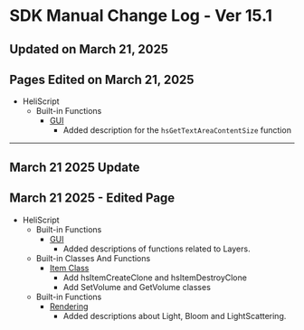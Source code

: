 # SDK Manual Change Log - Ver 15.1

## Updated on March 21, 2025

## Pages Edited on March 21, 2025

- HeliScript
    - Built-in Functions
        - [GUI](https://vrhikky.github.io/VketCloudSDK_Documents/15.1/hs/hs_system_function_gui.html)
            - Added description for the `hsGetTextAreaContentSize` function

---

## March 21 2025 Update

## March 21 2025 - Edited Page

- HeliScript
    - Built-in Functions
        - [GUI](https://vrhikky.github.io/VketCloudSDK_Documents/14.5/en/hs/hs_system_function_gui.html)
            - Added descriptions of functions related to Layers.
    - Built-in Classes And Functions
        - [Item Class](https://vrhikky.github.io/VketCloudSDK_Documents/15.1/en/hs/hs_class_item.html)
            - Add hsItemCreateClone and hsItemDestroyClone
            - Add SetVolume and GetVolume classes
    - Built-in Functions
        - [Rendering](https://vrhikky.github.io/VketCloudSDK_Documents/15.1/en/hs/hs_system_function_rendering.html)
            - Added descriptions about Light, Bloom and LightScattering.
